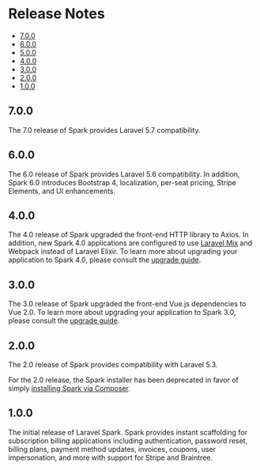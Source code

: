 # Release Notes

- [7.0.0](#7.0.0)
- [6.0.0](#6.0.0)
- [5.0.0](#5.0.0)
- [4.0.0](#4.0.0)
- [3.0.0](#3.0.0)
- [2.0.0](#2.0.0)
- [1.0.0](#1.0.0)

<a name="7.0.0"></a>
## 7.0.0

The 7.0 release of Spark provides Laravel 5.7 compatibility.

<a name="6.0.0"></a>
## 6.0.0

The 6.0 release of Spark provides Laravel 5.6 compatibility. In addition, Spark 6.0 introduces Bootstrap 4, localization, per-seat pricing, Stripe Elements, and UI enhancements.

<a name="4.0.0"></a>
## 4.0.0

The 4.0 release of Spark upgraded the front-end HTTP library to Axios. In addition, new Spark 4.0 applications are configured to use [Laravel Mix](https://laravel.com/docs/mix) and Webpack instead of Laravel Elixir. To learn more about upgrading your application to Spark 4.0, please consult the [upgrade guide](/docs/4.0/upgrade).

<a name="3.0.0"></a>
## 3.0.0

The 3.0 release of Spark upgraded the front-end Vue.js dependencies to Vue 2.0. To learn more about upgrading your application to Spark 3.0, please consult the [upgrade guide](/docs/3.0/upgrade).

<a name="2.0.0"></a>
## 2.0.0

The 2.0 release of Spark provides compatibility with Laravel 5.3.

For the 2.0 release, the Spark installer has been deprecated in favor of simply [installing Spark via Composer](/docs/3.0/installation).

<a name="1.0.0"></a>
## 1.0.0

The initial release of Laravel Spark. Spark provides instant scaffolding for subscription billing applications including authentication, password reset, billing plans, payment method updates, invoices, coupons, user impersonation, and more with support for Stripe and Braintree.
